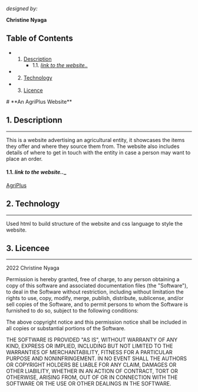 
_designed by:_

**Christine Nyaga**

## Table of Contents
<!-- vscode-markdown-toc -->
* 1. [Description](#Description)
		* 1.1. [_link to the website.._](#linktothewebsite.._)
* 2. [Technology](#Technology)
* 3. [Licence](#Licence)

<!-- vscode-markdown-toc-config
	numbering=true
	autoSave=true
	/vscode-markdown-toc-config -->
<!-- /vscode-markdown-toc --># **An AgriPlus Website**


##  1. <a name='Description'></a>Descriptionn
 ___
 This is a website advertising an agricultural entity, it showcases the items they offer and where they source them from. The website also includes details of where to get in touch with the entity in case a person may want to place an order.

####  1.1. <a name='linktothewebsite.._'></a>_link to the website..__

[AgriPlus](https://kristinenyaga.github.io/agriplus/)
##  2. <a name='Technology'></a>Technology
___
 Used html to build structure of the website and css language to style the website.
##  3. <a name='Licence'></a>Licencee
 ___
 2022 Christine Nyaga

Permission is hereby granted, free of charge, to any person obtaining a copy of this software and associated documentation files (the "Software"), to deal in the Software without restriction, including without limitation the rights to use, copy, modify, merge, publish, distribute, sublicense, and/or sell copies of the Software, and to permit persons to whom the Software is furnished to do so, subject to the following conditions:

The above copyright notice and this permission notice shall be included in all copies or substantial portions of the Software.

THE SOFTWARE IS PROVIDED "AS IS", WITHOUT WARRANTY OF ANY KIND, EXPRESS OR IMPLIED, INCLUDING BUT NOT LIMITED TO THE WARRANTIES OF MERCHANTABILITY, FITNESS FOR A PARTICULAR PURPOSE AND NONINFRINGEMENT. IN NO EVENT SHALL THE AUTHORS OR COPYRIGHT HOLDERS BE LIABLE FOR ANY CLAIM, DAMAGES OR OTHER LIABILITY, WHETHER IN AN ACTION OF CONTRACT, TORT OR OTHERWISE, ARISING FROM, OUT OF OR IN CONNECTION WITH THE SOFTWARE OR THE USE OR OTHER DEALINGS IN THE SOFTWARE.

